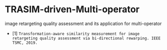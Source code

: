 # TRASIM-driven-Multi-operator
image retargeting quality assessment and its application for multi-operator 
- [1]  `Transformation-aware similarity measurement for image retargeting quality assessment via bi-directional rewarping. IEEE TSMC, 2019.`
